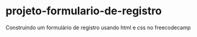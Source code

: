 # projeto-formulario-de-registro
 Construindo um formulário de registro usando html e css no freecodecamp
